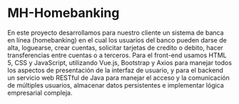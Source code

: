 # MH-Homebanking
En este proyecto desarrollamos para nuestro cliente un sistema de banca en línea (homebanking) en el cual los usuarios del banco pueden darse de alta, loguearse, crear cuentas, solicitar tarjetas de credito o debito, hacer transferencias entre cuentas o a terceros.
Para el front-end usamos HTML 5, CSS y JavaScript, utilizando Vue.js, Bootstrap y Axios para manejar todos los aspectos de presentación de la interfaz de usuario, y para el backend un servicio web RESTful de Java para manejar el acceso y la comunicación de múltiples usuarios, almacenar datos persistentes e implementar lógica empresarial compleja.

